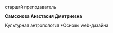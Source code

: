 старший преподаватель



**Самсонова Анастасия Дмитриевна**

Культурная антропология
	*Основы web-дизайна